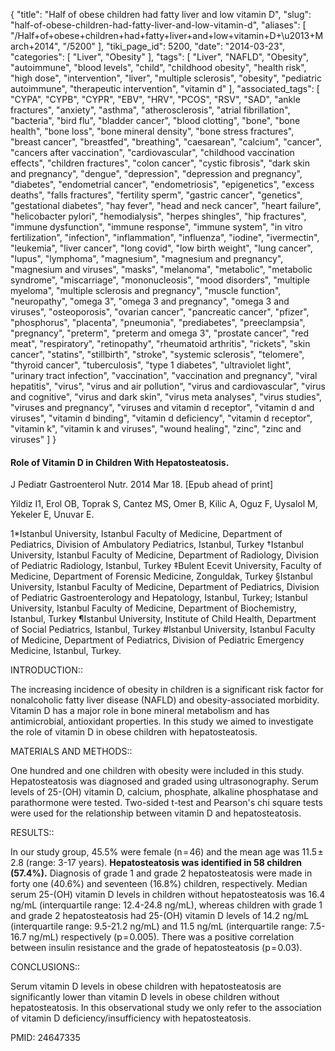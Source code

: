 {
    "title": "Half of obese children had fatty liver and low vitamin D",
    "slug": "half-of-obese-children-had-fatty-liver-and-low-vitamin-d",
    "aliases": [
        "/Half+of+obese+children+had+fatty+liver+and+low+vitamin+D+\u2013+March+2014",
        "/5200"
    ],
    "tiki_page_id": 5200,
    "date": "2014-03-23",
    "categories": [
        "Liver",
        "Obesity"
    ],
    "tags": [
        "Liver",
        "NAFLD",
        "Obesity",
        "autoimmune",
        "blood levels",
        "child",
        "childhood obesity",
        "health risk",
        "high dose",
        "intervention",
        "liver",
        "multiple sclerosis",
        "obesity",
        "pediatric autoimmune",
        "therapeutic intervention",
        "vitamin d"
    ],
    "associated_tags": [
        "CYPA",
        "CYPB",
        "CYPR",
        "EBV",
        "HRV",
        "PCOS",
        "RSV",
        "SAD",
        "ankle fractures",
        "anxiety",
        "asthma",
        "atherosclerosis",
        "atrial fibrillation",
        "bacteria",
        "bird flu",
        "bladder cancer",
        "blood clotting",
        "bone",
        "bone health",
        "bone loss",
        "bone mineral density",
        "bone stress fractures",
        "breast cancer",
        "breastfed",
        "breathing",
        "caesarean",
        "calcium",
        "cancer",
        "cancers after vaccination",
        "cardiovascular",
        "childhood vaccination effects",
        "children fractures",
        "colon cancer",
        "cystic fibrosis",
        "dark skin and pregnancy",
        "dengue",
        "depression",
        "depression and pregnancy",
        "diabetes",
        "endometrial cancer",
        "endometriosis",
        "epigenetics",
        "excess deaths",
        "falls fractures",
        "fertility sperm",
        "gastric cancer",
        "genetics",
        "gestational diabetes",
        "hay fever",
        "head and neck cancer",
        "heart failure",
        "helicobacter pylori",
        "hemodialysis",
        "herpes shingles",
        "hip fractures",
        "immune dysfunction",
        "immune response",
        "immune system",
        "in vitro fertilization",
        "infection",
        "inflammation",
        "influenza",
        "iodine",
        "ivermectin",
        "leukemia",
        "liver cancer",
        "long covid",
        "low birth weight",
        "lung cancer",
        "lupus",
        "lymphoma",
        "magnesium",
        "magnesium and pregnancy",
        "magnesium and viruses",
        "masks",
        "melanoma",
        "metabolic",
        "metabolic syndrome",
        "miscarriage",
        "mononucleosis",
        "mood disorders",
        "multiple myeloma",
        "multiple sclerosis and pregnancy",
        "muscle function",
        "neuropathy",
        "omega 3",
        "omega 3 and pregnancy",
        "omega 3 and viruses",
        "osteoporosis",
        "ovarian cancer",
        "pancreatic cancer",
        "pfizer",
        "phosphorus",
        "placenta",
        "pneumonia",
        "prediabetes",
        "preeclampsia",
        "pregnancy",
        "preterm",
        "preterm and omega 3",
        "prostate cancer",
        "red meat",
        "respiratory",
        "retinopathy",
        "rheumatoid arthritis",
        "rickets",
        "skin cancer",
        "statins",
        "stillbirth",
        "stroke",
        "systemic sclerosis",
        "telomere",
        "thyroid cancer",
        "tuberculosis",
        "type 1 diabetes",
        "ultraviolet light",
        "urinary tract infection",
        "vaccination",
        "vaccination and pregnancy",
        "viral hepatitis",
        "virus",
        "virus and air pollution",
        "virus and cardiovascular",
        "virus and cognitive",
        "virus and dark skin",
        "virus meta analyses",
        "virus studies",
        "viruses and pregnancy",
        "viruses and vitamin d receptor",
        "vitamin d and viruses",
        "vitamin d binding",
        "vitamin d deficiency",
        "vitamin d receptor",
        "vitamin k",
        "vitamin k and viruses",
        "wound healing",
        "zinc",
        "zinc and viruses"
    ]
}


#### Role of Vitamin D in Children With Hepatosteatosis.

J Pediatr Gastroenterol Nutr. 2014 Mar 18. <span>[Epub ahead of print]</span>

Yildiz I1, Erol OB, Toprak S, Cantez MS, Omer B, Kilic A, Oguz F, Uysalol M, Yekeler E, Unuvar E.

1*Istanbul University, Istanbul Faculty of Medicine, Department of Pediatrics, Division of Ambulatory Pediatrics, Istanbul, Turkey †Istanbul University, Istanbul Faculty of Medicine, Department of Radiology, Division of Pediatric Radiology, Istanbul, Turkey ‡Bulent Ecevit University, Faculty of Medicine, Department of Forensic Medicine, Zonguldak, Turkey §Istanbul University, Istanbul Faculty of Medicine, Department of Pediatrics, Division of Pediatric Gastroenterology and Hepatology, Istanbul, Turkey; Istanbul University, Istanbul Faculty of Medicine, Department of Biochemistry, Istanbul, Turkey ¶Istanbul University, Institute of Child Health, Department of Social Pediatrics, Istanbul, Turkey #Istanbul University, Istanbul Faculty of Medicine, Department of Pediatrics, Division of Pediatric Emergency Medicine, Istanbul, Turkey.

INTRODUCTION::

The increasing incidence of obesity in children is a significant risk factor for nonalcoholic fatty liver disease (NAFLD) and obesity-associated morbidity. Vitamin D has a major role in bone mineral metabolism and has antimicrobial, antioxidant properties. In this study we aimed to investigate the role of vitamin D in obese children with hepatosteatosis.

MATERIALS AND METHODS::

One hundred and one children with obesity were included in this study. Hepatosteatosis was diagnosed and graded using ultrasonography. Serum levels of 25-(OH) vitamin D, calcium, phosphate, alkaline phosphatase and parathormone were tested. Two-sided t-test and Pearson's chi square tests were used for the relationship between vitamin D and hepatosteatosis.

RESULTS::

In our study group, 45.5% were female (n = 46) and the mean age was 11.5 ± 2.8 (range: 3-17 years).  **Hepatosteatosis was identified in 58 children (57.4%).**  Diagnosis of grade 1 and grade 2 hepatosteatosis were made in forty one (40.6%) and seventeen (16.8%) children, respectively. Median serum 25-(OH) vitamin D levels in children without hepatosteatosis was 16.4 ng/mL (interquartile range: 12.4-24.8 ng/mL), whereas children with grade 1 and grade 2 hepatosteatosis had 25-(OH) vitamin D levels of 14.2 ng/mL (interquartile range: 9.5-21.2 ng/mL) and 11.5 ng/mL (interquartile range: 7.5-16.7 ng/mL) respectively (p = 0.005). There was a positive correlation between insulin resistance and the grade of hepatosteatosis (p = 0.03).

CONCLUSIONS::

Serum vitamin D levels in obese children with hepatosteatosis are significantly lower than vitamin D levels in obese children without hepatosteatosis. In this observational study we only refer to the association of vitamin D deficiency/insufficiency with hepatosteatosis.

PMID: 24647335